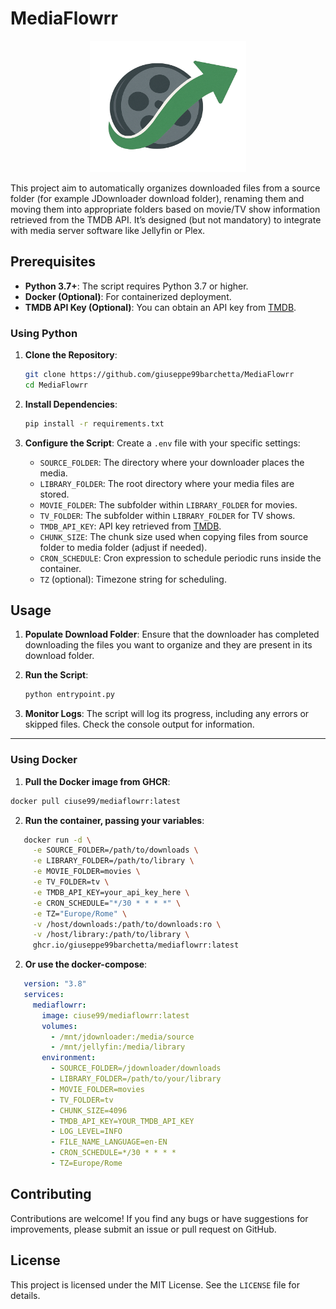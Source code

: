 
# MediaFlowrr

<p align="center">
   <img width="250" height="210" src="https://github.com/giuseppe99barchetta/MediaFlowrr/blob/main/unraid/logo.png">
</p>
This project aim to automatically organizes downloaded files from a source folder (for example JDownloader download folder), renaming them and moving them into appropriate folders based on movie/TV show information retrieved from the TMDB API. It’s designed (but not mandatory) to integrate with media server software like Jellyfin or Plex.

## Prerequisites

- **Python 3.7+**: The script requires Python 3.7 or higher.
- **Docker (Optional)**: For containerized deployment.
- **TMDB API Key (Optional)**: You can obtain an API key from [TMDB](https://www.themoviedb.org/).

### Using Python

1. **Clone the Repository**:
   ```bash
   git clone https://github.com/giuseppe99barchetta/MediaFlowrr
   cd MediaFlowrr
   ```

2. **Install Dependencies**:
   ```bash
   pip install -r requirements.txt
   ```

3. **Configure the Script**:
   Create a `.env` file with your specific settings:

   - `SOURCE_FOLDER`: The directory where your downloader places the media.
   - `LIBRARY_FOLDER`: The root directory where your media files are stored.
   - `MOVIE_FOLDER`: The subfolder within `LIBRARY_FOLDER` for movies.
   - `TV_FOLDER`: The subfolder within `LIBRARY_FOLDER` for TV shows.
   - `TMDB_API_KEY`: API key retrieved from [TMDB](https://www.themoviedb.org/).
   - `CHUNK_SIZE`: The chunk size used when copying files from source folder to media folder (adjust if needed).
   - `CRON_SCHEDULE`: Cron expression to schedule periodic runs inside the container.
   - `TZ` (optional): Timezone string for scheduling.

## Usage

1. **Populate Download Folder**:
   Ensure that the downloader has completed downloading the files you want to organize and they are present in its download folder.

2. **Run the Script**:
   ```bash
   python entrypoint.py
   ```

3. **Monitor Logs**:
   The script will log its progress, including any errors or skipped files. Check the console output for information.

---

### Using Docker

1. **Pull the Docker image from GHCR**:
```bash
docker pull ciuse99/mediaflowrr:latest
```

2. **Run the container, passing your variables**:
```bash
   docker run -d \
     -e SOURCE_FOLDER=/path/to/downloads \
     -e LIBRARY_FOLDER=/path/to/library \
     -e MOVIE_FOLDER=movies \
     -e TV_FOLDER=tv \
     -e TMDB_API_KEY=your_api_key_here \
     -e CRON_SCHEDULE="*/30 * * * *" \
     -e TZ="Europe/Rome" \
     -v /host/downloads:/path/to/downloads:ro \
     -v /host/library:/path/to/library \
     ghcr.io/giuseppe99barchetta/mediaflowrr:latest
```

2. **Or use the docker-compose**:
```yaml
   version: "3.8"
   services:
     mediaflowrr:
       image: ciuse99/mediaflowrr:latest
       volumes:
         - /mnt/jdownloader:/media/source
         - /mnt/jellyfin:/media/library
       environment:
         - SOURCE_FOLDER=/jdownloader/downloads
         - LIBRARY_FOLDER=/path/to/your/library
         - MOVIE_FOLDER=movies
         - TV_FOLDER=tv
         - CHUNK_SIZE=4096
         - TMDB_API_KEY=YOUR_TMDB_API_KEY
         - LOG_LEVEL=INFO
         - FILE_NAME_LANGUAGE=en-EN
         - CRON_SCHEDULE=*/30 * * * *
         - TZ=Europe/Rome
```

## Contributing

Contributions are welcome! If you find any bugs or have suggestions for improvements, please submit an issue or pull request on GitHub.

## License

This project is licensed under the MIT License. See the `LICENSE` file for details.

